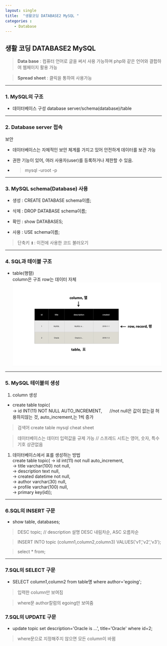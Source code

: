 ```yaml
---
layout: single
title:  "생활코딩 DATABASE2 MySQL "
categories : 
    - Database
---
```


## 생활 코딩 DATABASE2 MySQL
>**Data base** : 컴퓨터 언어로 글을 써서 사용 가능하며 php와 같은 언어와 결합하여 웹페이지 활용 가능

>**Spread sheet** : 클릭을 통하여 사용가능

---

### 1. MySQL의 구조

* 데이터베이스 구성 database server/schema(database)/table

---

### 2. Database server 접속
 보안
* 데이터베이스는 자체적인 보안 체계를 가지고 있어 안전하게 데이터를 보관 가능

+ 권한 기능이 있어, 여러 사용자(user)를 등록하거나 제한할 수 있음.
  
* > mysql -uroot -p

---

### 3. MySQL schema(Database) 사용

* 생성 : CREATE DATABASE schema이름;

* 삭제 : DROP DATABASE schema이름;

* 확인 : show DATABASES;

* 사용 : USE schema이름;

> 단축키 ⏫ : 이전에 사용한 코드 불러오기

---

### 4. SQL과 테이블 구조

* table(행렬)  
  column은 구조
  row는 데이터 자체
![SQL](./../img/SQL.png)

---

### 5. MySQL 테이블의 생성

  1. column 생성 
* create table topic(  
    -> id INT(11) NOT NULL AUTO_INCREMENT, &nbsp;&nbsp;&nbsp;&nbsp; //not null은 값이 없는걸 허용하지않는 것, auto_increment,는 1씩 증가

>검색어 create table mysql cheat sheet  

>데이터베이스는 데이터 입력값을 규제 가능 // 스프레드 시트는 영어, 숫자, 특수기호 상관없음

  1. 데이터베이스에서 표를 생성하는 방법  
      create table topic(
    -> id int(11) not null auto_increment,  
    -> title varchar(100) not null,  
    -> description text null,  
    -> created datetime not null,  
    -> author varchar(30) null,  
    -> profile varchar(100) null,  
    -> primary key(id));  

---

### 6.SQL의 INSERT 구문

 * show table, databases;
  >DESC topic; // description 설명
  > DESC 내림차순, ASC 오름차순  
  
  > INSERT INTO topic (column1,column2,column3) VALUES('v1','v2','v3');  
  
  > select * from;

  ---

  ### 7.SQL의 SELECT 구문

  * SELECT column1,column2 from table명 where author='egoing'; 
  > 입력한 column만 보여짐
  
  > where문 author칼럼의 egoing만 보여줌

  ### 7.SQL의 UPDATE 구문

  * update topic set description='Oracle is ...', title='Oracle' where id=2;
  > where문으로 지정해주지 않으면 모든 column이 바뀜
  
